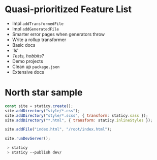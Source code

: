 # Quasi-prioritized Feature List

 * Impl `addTransformedFile`
 * Impl `addGeneratedFile`
 * Smarter error pages when generators throw
 * Write a rollup transformer
 * Basic docs
 * 'ls'
 * *Tests, hobbits?*
 * Demo projects
 * Clean up `package.json`
 * Extensive docs

# North star sample

```js
const site = staticy.create();
site.addDirectory("style/*.css");
site.addDirectory("style/*.scss", { transform: staticy.sass });
site.addDirectory("*.html", { transform: staticy.inlineStyles });

site.addFile("index.html", "/root/index.html");

site.runDevServer();
```

```sh
 > staticy
 > staticy --publish dev/
```